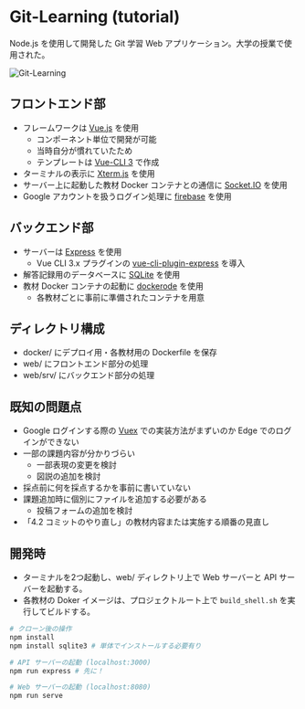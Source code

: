 # Git-Learning (tutorial)

Node.js を使用して開発した Git 学習 Web アプリケーション。大学の授業で使用された。

![Git-Learning](https://i.imgur.com/4mPJam1.png)

## フロントエンド部

- フレームワークは [Vue.js](https://jp.vuejs.org/) を使用
  - コンポーネント単位で開発が可能
  - 当時自分が慣れていたため
  - テンプレートは [Vue-CLI 3](https://cli.vuejs.org) で作成
- ターミナルの表示に [Xterm.js](https://github.com/xtermjs/xterm.js/) を使用
- サーバー上に起動した教材 Docker コンテナとの通信に [Socket.IO](https://socket.io/) を使用
- Google アカウントを扱うログイン処理に [firebase](https://firebase.google.com/?hl=ja) を使用

## バックエンド部

- サーバーは [Express](https://expressjs.com/ja/) を使用
  - Vue CLI 3.x プラグインの [vue-cli-plugin-express](https://github.com/mathieutu/vue-cli-plugin-express#readme) を導入
- 解答記録用のデータベースに [SQLite](https://www.sqlite.org/) を使用
- 教材 Docker コンテナの起動に [dockerode](https://github.com/apocas/dockerode) を使用
  - 各教材ごとに事前に準備されたコンテナを用意

## ディレクトリ構成

- docker/ にデプロイ用・各教材用の Dockerfile を保存
- web/ にフロントエンド部分の処理
- web/srv/ にバックエンド部分の処理

## 既知の問題点

- Google ログインする際の [Vuex](https://vuex.vuejs.org/ja/) での実装方法がまずいのか Edge でのログインができない
- 一部の課題内容が分かりづらい
  - 一部表現の変更を検討
  - 図説の追加を検討
- 採点前に何を採点するかを事前に書いていない
- 課題追加時に個別にファイルを追加する必要がある
  - 投稿フォームの追加を検討
- 「4.2 コミットのやり直し」の教材内容または実施する順番の見直し

## 開発時

- ターミナルを2つ起動し、web/ ディレクトリ上で Web サーバーと API サーバーを起動する。
- 各教材の Doker イメージは、プロジェクトルート上で `build_shell.sh` を実行してビルドする。

```bash
# クローン後の操作
npm install
npm install sqlite3 # 単体でインストールする必要有り

# API サーバーの起動 (localhost:3000)
npm run express # 先に！

# Web サーバーの起動 (localhost:8080)
npm run serve
```
